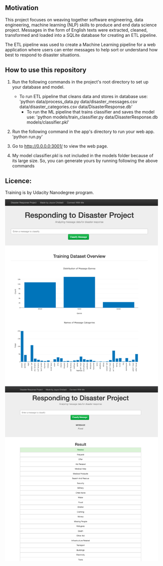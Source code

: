 ## Motivation
This project focuses on weaving together software engineering, data engineering, machine learning (NLP) skills to produce and end data science project. Messages in the form of English texts were extracted, cleaned, transformed and loaded into a SQLite database for creating an ETL pipeline.

The ETL pipeline was used to create a Machine Learning pipeline for a web application where users can enter messages to help sort or understand how best to respond to disaster situations.

## How to use this repository
1. Run the following commands in the project's root directory to set up your database and model.
   - To run ETL pipeline that cleans data and stores in database use: 'python data/process_data.py data/disaster_messages.csv data/disaster_categories.csv data/DisasterResponse.db'
	 - To run the ML pipeline that trains classifier and saves the model use: 'python models/train_classifier.py data/DisasterResponse.db models/classifier.pkl'

2. Run the following command in the app's directory to run your web app. 'python run.py'

3. Go to http://0.0.0.0:3001/ to view the web page.
4. My model classifier.pkl is not included in the models folder because of its large size. So, you can generate yours by running following the above commands

## Licence:
Training is by Udacity Nanodegree program.

![Project Results](Results/webapp.png)
![Web App Entry Example](Results/foodentry_webapp.png)
